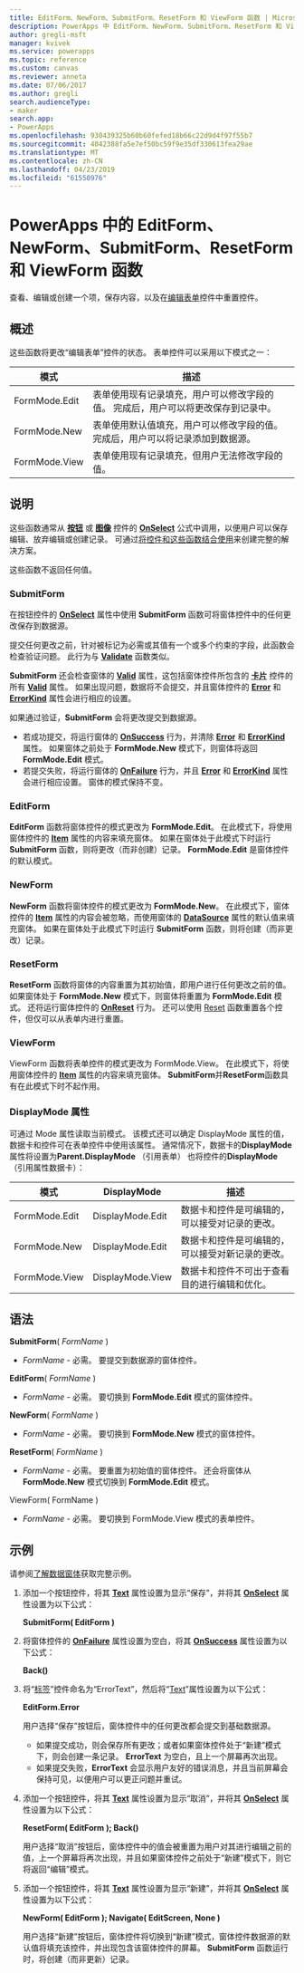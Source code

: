 ```yaml
---
title: EditForm、NewForm、SubmitForm、ResetForm 和 ViewForm 函数 | Microsoft 文档
description: PowerApps 中 EditForm、NewForm、SubmitForm、ResetForm 和 ViewForm 函数的引用信息（包括语法和示例）
author: gregli-msft
manager: kvivek
ms.service: powerapps
ms.topic: reference
ms.custom: canvas
ms.reviewer: anneta
ms.date: 07/06/2017
ms.author: gregli
search.audienceType:
- maker
search.app:
- PowerApps
ms.openlocfilehash: 930439325b60b60fefed18b66c22d9d4f97f55b7
ms.sourcegitcommit: 4042388fa5e7ef50bc59f9e35df330613fea29ae
ms.translationtype: MT
ms.contentlocale: zh-CN
ms.lasthandoff: 04/23/2019
ms.locfileid: "61550976"
---
```

# <a name="editform-newform-submitform-resetform-and-viewform-functions-in-powerapps"></a>PowerApps 中的 EditForm、NewForm、SubmitForm、ResetForm 和 ViewForm 函数
查看、编辑或创建一个项，保存内容，以及在[编辑表单](../controls/control-form-detail.md)控件中重置控件。

## <a name="overview"></a>概述
这些函数将更改“编辑表单”控件的状态。  表单控件可以采用以下模式之一：

| 模式 | 描述 |
| --- | --- |
| FormMode.Edit |表单使用现有记录填充，用户可以修改字段的值。  完成后，用户可以将更改保存到记录中。 |
| FormMode.New |表单使用默认值填充，用户可以修改字段的值。  完成后，用户可以将记录添加到数据源。 |
| FormMode.View |表单使用现有记录填充，但用户无法修改字段的值。 |

## <a name="description"></a>说明
这些函数通常从 **[按钮](../controls/control-button.md)** 或 **[图像](../controls/control-image.md)** 控件的 **[OnSelect](../controls/properties-core.md)** 公式中调用，以便用户可以保存编辑、放弃编辑或创建记录。 可通过[将控件和这些函数结合使用](../working-with-forms.md)来创建完整的解决方案。

这些函数不返回任何值。

### <a name="submitform"></a>SubmitForm
在按钮控件的 **[OnSelect](../controls/properties-core.md)** 属性中使用 **SubmitForm** 函数可将窗体控件中的任何更改保存到数据源。

提交任何更改之前，针对被标记为必需或其值有一个或多个约束的字段，此函数会检查验证问题。 此行为与 **[Validate](function-validate.md)** 函数类似。

**SubmitForm** 还会检查窗体的 **[Valid](../controls/control-form-detail.md)** 属性，这包括窗体控件所包含的 **[卡片](../controls/control-card.md)** 控件的所有 **[Valid](../controls/control-card.md)** 属性。 如果出现问题，数据将不会提交，并且窗体控件的 **[Error](../controls/control-form-detail.md)** 和 **[ErrorKind](../controls/control-form-detail.md)** 属性会进行相应的设置。

如果通过验证，**SubmitForm** 会将更改提交到数据源。

* 若成功提交，将运行窗体的 **[OnSuccess](../controls/control-form-detail.md)** 行为，并清除 **[Error](../controls/control-form-detail.md)** 和 **[ErrorKind](../controls/control-form-detail.md)** 属性。  如果窗体之前处于 **FormMode.New** 模式下，则窗体将返回 **FormMode.Edit** 模式。
* 若提交失败，将运行窗体的 **[OnFailure](../controls/control-form-detail.md)** 行为，并且 **[Error](../controls/control-form-detail.md)** 和 **[ErrorKind](../controls/control-form-detail.md)** 属性会进行相应设置。  窗体的模式保持不变。  

### <a name="editform"></a>EditForm
**EditForm** 函数将窗体控件的模式更改为 **FormMode.Edit**。 在此模式下，将使用窗体控件的 **[Item](../controls/control-form-detail.md)** 属性的内容来填充窗体。  如果在窗体处于此模式下时运行 **SubmitForm** 函数，则将更改（而非创建）记录。  **FormMode.Edit** 是窗体控件的默认模式。

### <a name="newform"></a>NewForm
**NewForm** 函数将窗体控件的模式更改为 **FormMode.New**。 在此模式下，窗体控件的 **[Item](../controls/control-form-detail.md)** 属性的内容会被忽略，而使用窗体的 **[DataSource](../controls/control-form-detail.md)** 属性的默认值来填充窗体。 如果在窗体处于此模式下时运行 **SubmitForm** 函数，则将创建（而非更改）记录。

### <a name="resetform"></a>ResetForm
**ResetForm** 函数将窗体的内容重置为其初始值，即用户进行任何更改之前的值。 如果窗体处于 **FormMode.New** 模式下，则窗体将重置为 **FormMode.Edit** 模式。 还将运行窗体控件的 **[OnReset](../controls/control-form-detail.md)** 行为。  还可以使用 [Reset](function-reset.md) 函数重置各个控件，但仅可以从表单内进行重置。

### <a name="viewform"></a>ViewForm
ViewForm 函数将表单控件的模式更改为 FormMode.View。 在此模式下，将使用窗体控件的 **[Item](../controls/control-form-detail.md)** 属性的内容来填充窗体。  **SubmitForm**并**ResetForm**函数具有在此模式下时不起作用。

### <a name="displaymode-property"></a>DisplayMode 属性
可通过 Mode 属性读取当前模式。  该模式还可以确定 DisplayMode 属性的值，数据卡和控件可在表单控件中使用该属性。  通常情况下，数据卡的**DisplayMode**属性将设置为**Parent.DisplayMode** （引用表单） 也将控件的**DisplayMode** （引用属性数据卡）： 

| 模式 | DisplayMode | 描述 |
| --- | --- | --- |
| FormMode.Edit |DisplayMode.Edit |数据卡和控件是可编辑的，可以接受对记录的更改。 |
| FormMode.New |DisplayMode.Edit |数据卡和控件是可编辑的，可以接受对新记录的更改。 |
| FormMode.View |DisplayMode.View |数据卡和控件不可出于查看目的进行编辑和优化。 |

## <a name="syntax"></a>语法
**SubmitForm**( *FormName* )

* *FormName* - 必需。 要提交到数据源的窗体控件。

**EditForm**( *FormName* )

* *FormName* - 必需。  要切换到 **FormMode.Edit** 模式的窗体控件。

**NewForm**( *FormName* )

* *FormName* - 必需。 要切换到 **FormMode.New** 模式的窗体控件。

**ResetForm**( *FormName* )

* *FormName* - 必需。 要重置为初始值的窗体控件。 还会将窗体从 **FormMode.New** 模式切换到 **FormMode.Edit** 模式。

ViewForm( FormName )

* *FormName* - 必需。  要切换到 FormMode.View 模式的表单控件。

## <a name="examples"></a>示例
请参阅[了解数据窗体](../working-with-forms.md)获取完整示例。

1. 添加一个按钮控件，将其 **[Text](../controls/properties-core.md)** 属性设置为显示“保存”，并将其 **[OnSelect](../controls/properties-core.md)** 属性设置为以下公式：
   
    **SubmitForm( EditForm )**
2. 将窗体控件的 **[OnFailure](../controls/control-form-detail.md)** 属性设置为空白，将其 **[OnSuccess](../controls/control-form-detail.md)** 属性设置为以下公式：
   
    **Back()**
3. 将“[标签](../controls/control-text-box.md)”控件命名为“ErrorText”，然后将“[Text](../controls/properties-core.md)”属性设置为以下公式：
   
    **EditForm.Error**
   
    用户选择“保存”按钮后，窗体控件中的任何更改都会提交到基础数据源。
   
   * 如果提交成功，则会保存所有更改；或者如果窗体控件处于“新建”模式下，则会创建一条记录。 **ErrorText** 为空白，且上一个屏幕再次出现。
   * 如果提交失败，**ErrorText** 会显示用户友好的错误消息，并且当前屏幕会保持可见，以便用户可以更正问题并重试。
4. 添加一个按钮控件，将其 **[Text](../controls/properties-core.md)** 属性设置为显示“取消”，并将其 **[OnSelect](../controls/properties-core.md)** 属性设置为以下公式：
   
    **ResetForm( EditForm ); Back()**
   
    用户选择“取消”按钮后，窗体控件中的值会被重置为用户对其进行编辑之前的值，上一个屏幕将再次出现，并且如果窗体控件之前处于“新建”模式下，则它将返回“编辑”模式。
5. 添加一个按钮控件，将其 **[Text](../controls/properties-core.md)** 属性设置为显示“新建”，并将其 **[OnSelect](../controls/properties-core.md)** 属性设置为以下公式：
   
    **NewForm( EditForm ); Navigate( EditScreen, None )**
   
    用户选择“新建”按钮后，窗体控件将切换到“新建”模式，窗体控件数据源的默认值将填充该控件，并出现包含该窗体控件的屏幕。 **SubmitForm** 函数运行时，将创建（而非更新）记录。

